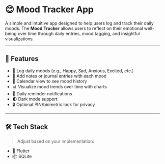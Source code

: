 # 😊 Mood Tracker App

A simple and intuitive app designed to help users log and track their daily moods. The **Mood Tracker** allows users to reflect on their emotional well-being over time through daily entries, mood tagging, and insightful visualizations.

---

## 🌟 Features

- 📝 Log daily moods (e.g., Happy, Sad, Anxious, Excited, etc.)
- 💬 Add notes or journal entries with each mood
- 📆 Calendar view to see mood history
- 📊 Visualize mood trends over time with charts
- 🔔 Daily reminder notifications
- 🌓 Dark mode support
- 🔒 Optional PIN/biometric lock for privacy

---

## 🛠️ Tech Stack

> Adjust based on your implementation:

- 📱 Flutter 
- 📦 SQLite



